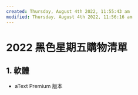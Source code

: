 ```yaml
---
created: Thursday, August 4th 2022, 11:55:43 am
modified: Thursday, August 4th 2022, 11:56:16 am
---
```

# 2022 黑色星期五購物清單

## 1. 軟體
- aText Premium 版本